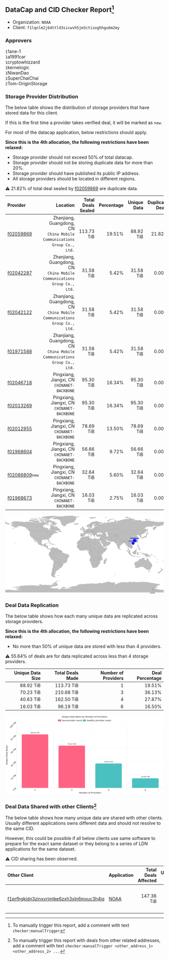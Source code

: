 ## DataCap and CID Checker Report[^1]
 - Organization: `NOAA`
 - Client: `f1lqnlm2j64ttld3sicwvh5jm3ctisoghhgu6m2my`
### Approvers
`1`1ane-1<br/>`1`a1991car<br/>`1`cryptowhizzard<br/>`1`kernelogic<br/>`1`NiwanDao<br/>`1`SuperChaiChai<br/>`2`Tom-OriginStorage

### Storage Provider Distribution
The below table shows the distribution of storage providers that have stored data for this client.

If this is the first time a provider takes verified deal, it will be marked as `new`.

For most of the datacap application, below restrictions should apply.

**Since this is the 4th allocation, the following restrictions have been relaxed:**
 - Storage provider should not exceed 50% of total datacap.
 - Storage provider should not be storing duplicate data for more than 20%.
 - Storage provider should have published its public IP address.
 - All storage providers should be located in different regions.

⚠️ 21.82% of total deal sealed by [f02059869](https://filfox.info/en/address/f02059869) are duplicate data.

| Provider                                                    |                                                                   Location | Total Deals Sealed | Percentage | Unique Data | Duplicate Deals |
| :---------------------------------------------------------- | -------------------------------------------------------------------------: | -----------------: | ---------: | ----------: | --------------: |
| [f02059869](https://filfox.info/en/address/f02059869)       | Zhanjiang, Guangdong, CN<br/>`China Mobile Communications Group Co., Ltd.` |         113.73 TiB |     19.51% |   88.92 TiB |          21.82% |
| [f02042287](https://filfox.info/en/address/f02042287)       | Zhanjiang, Guangdong, CN<br/>`China Mobile Communications Group Co., Ltd.` |          31.58 TiB |      5.42% |   31.58 TiB |           0.00% |
| [f02042122](https://filfox.info/en/address/f02042122)       | Zhanjiang, Guangdong, CN<br/>`China Mobile Communications Group Co., Ltd.` |          31.58 TiB |      5.42% |   31.58 TiB |           0.00% |
| [f01971588](https://filfox.info/en/address/f01971588)       | Zhanjiang, Guangdong, CN<br/>`China Mobile Communications Group Co., Ltd.` |          31.58 TiB |      5.42% |   31.58 TiB |           0.00% |
| [f02046718](https://filfox.info/en/address/f02046718)       |                             Pingxiang, Jiangxi, CN<br/>`CHINANET-BACKBONE` |          95.30 TiB |     16.34% |   95.30 TiB |           0.00% |
| [f02013269](https://filfox.info/en/address/f02013269)       |                             Pingxiang, Jiangxi, CN<br/>`CHINANET-BACKBONE` |          95.30 TiB |     16.34% |   95.30 TiB |           0.00% |
| [f02012955](https://filfox.info/en/address/f02012955)       |                             Pingxiang, Jiangxi, CN<br/>`CHINANET-BACKBONE` |          78.69 TiB |     13.50% |   78.69 TiB |           0.00% |
| [f01968604](https://filfox.info/en/address/f01968604)       |                             Pingxiang, Jiangxi, CN<br/>`CHINANET-BACKBONE` |          56.66 TiB |      9.72% |   56.66 TiB |           0.00% |
| [f02086809](https://filfox.info/en/address/f02086809)`new`  |                             Pingxiang, Jiangxi, CN<br/>`CHINANET-BACKBONE` |          32.64 TiB |      5.60% |   32.64 TiB |           0.00% |
| [f01968673](https://filfox.info/en/address/f01968673)       |                             Pingxiang, Jiangxi, CN<br/>`CHINANET-BACKBONE` |          16.03 TiB |      2.75% |   16.03 TiB |           0.00% |

<img src="https://raw.githubusercontent.com/data-preservation-programs/filplus-checker-assets/main/filecoin-project/filecoin-plus-large-datasets/issues/1728/1684228435701.png"/>

### Deal Data Replication
The below table shows how each many unique data are replicated across storage providers.


**Since this is the 4th allocation, the following restrictions have been relaxed:**
- No more than 50% of unique data are stored with less than 4 providers.

⚠️ 55.64% of deals are for data replicated across less than 4 storage providers.

| Unique Data Size | Total Deals Made | Number of Providers | Deal Percentage |
| ---------------: | ---------------: | ------------------: | --------------: |
|        88.92 TiB |       113.73 TiB |                   1 |          19.51% |
|        70.23 TiB |       210.68 TiB |                   3 |          36.13% |
|        40.63 TiB |       162.50 TiB |                   4 |          27.87% |
|        16.03 TiB |        96.19 TiB |                   6 |          16.50% |

<img src="https://raw.githubusercontent.com/data-preservation-programs/filplus-checker-assets/main/filecoin-project/filecoin-plus-large-datasets/issues/1728/1684228436403.png"/>

### Deal Data Shared with other Clients[^3]
The below table shows how many unique data are shared with other clients.
Usually different applications owns different data and should not resolve to the same CID.

However, this could be possible if all below clients use same software to prepare for the exact same dataset or they belong to a series of LDN applications for the same dataset.

⚠️ CID sharing has been observed.

| Other Client                                                                                                          | Application                                                                          | Total Deals Affected | Unique CIDs | Approvers                                                                                     |
| :-------------------------------------------------------------------------------------------------------------------- | :----------------------------------------------------------------------------------- | -------------------: | ----------: | :-------------------------------------------------------------------------------------------- |
| [f1prfhgkidn3zinxyrjmtke6zxh3xln6mxuc3h4iq](https://filfox.info/en/address/f1prfhgkidn3zinxyrjmtke6zxh3xln6mxuc3h4iq) | [NOAA](https://github.com/filecoin-project/filecoin-plus-large-datasets/issues/1729) |           147.36 TiB |       2,006 | `1`cryptowhizzard<br/>`1`kernelogic<br/>`1`laurarenpanda<br/>`1`NiwanDao<br/>`1`SuperChaiChai |

[^1]: To manually trigger this report, add a comment with text `checker:manualTrigger`

[^2]: Deals from those addresses are combined into this report as they are specified with `checker:manualTrigger`

[^3]: To manually trigger this report with deals from other related addresses, add a comment with text `checker:manualTrigger <other_address_1> <other_address_2> ...`
